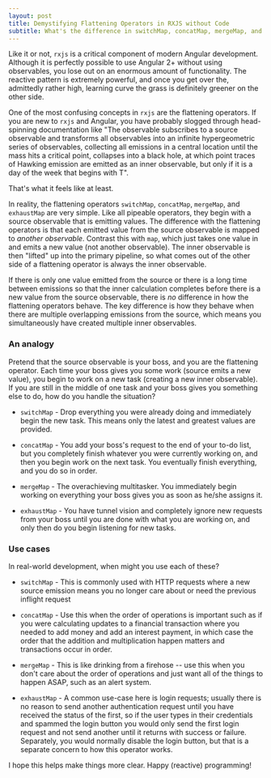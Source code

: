 ```yaml
---
layout: post
title: Demystifying Flattening Operators in RXJS without Code
subtitle: What's the difference in switchMap, concatMap, mergeMap, and exhaustMap?
---
```


Like it or not, `rxjs` is a critical component of modern Angular development. Although it is perfectly possible to use Angular 2+ without using observables, you lose out on an enormous amount of functionality. The reactive pattern is extremely powerful, and once you get over the, admittedly rather high, learning curve the grass is definitely greener on the other side.

One of the most confusing concepts in `rxjs` are the flattening operators. If you are new to `rxjs` and Angular, you have probably slogged through head-spinning documentation like "The observable subscribes to a source observable and transforms all observables into an infinite hypergeometric series of observables, collecting all emissions in a central location until the mass hits a critical point, collapses into a black hole, at which point traces of Hawking emission are emitted as an inner observable, but only if it is a day of the week that begins with T".

That's what it feels like at least.

In reality, the flattening operators `switchMap`, `concatMap`, `mergeMap`, and `exhaustMap` are very simple. Like all pipeable operators, they begin with a source observable that is emitting values. The difference with the flattening operators is that each emitted value from the source observable is mapped to _another observable_. Contrast this with `map`, which just takes one value in and emits a new value (not another observable). The inner observable is then "lifted" up into the primary pipeline, so what comes out of the other side of a flattening operator is always the inner observable.

If there is only one value emitted from the source or there is a long time between emissions so that the inner calculation completes before there is a new value from the source observable, there is _no_ difference in how the flattening operators behave. The key difference is how they behave when there are multiple overlapping emissions from the source, which means you simultaneously have created multiple inner observables.

### An analogy

Pretend that the source observable is your boss, and you are the flattening operator. Each time your boss gives you some work (source emits a new value), you begin to work on a new task (creating a new inner observable). If you are still in the middle of one task and your boss gives you something else to do, how do you handle the situation?

- `switchMap` - Drop everything you were already doing and immediately begin the new task. This means only the latest and greatest values are provided.

- `concatMap` - You add your boss's request to the end of your to-do list, but you completely finish whatever you were currently working on, and then you begin work on the next task. You eventually finish everything, and you do so in order.

- `mergeMap` - The overachieving multitasker. You immediately begin working on everything your boss gives you as soon as he/she assigns it.

- `exhaustMap` - You have tunnel vision and completely ignore new requests from your boss until you are done with what you are working on, and only then do you begin listening for new tasks.

### Use cases

In real-world development, when might you use each of these?

- `switchMap` - This is commonly used with HTTP requests where a new source emission means you no longer care about or need the previous inflight request

- `concatMap` - Use this when the order of operations is important such as if you were calculating updates to a financial transaction where you needed to add money and add an interest payment, in which case the order that the addition and multiplication happen matters and transactions occur in order.

- `mergeMap` - This is like drinking from a firehose -- use this when you don't care about the order of operations and just want all of the things to happen ASAP, such as an alert system.

- `exhaustMap` - A common use-case here is login requests; usually there is no reason to send another authentication request until you have received the status of the first, so if the user types in their credentials and spammed the login button you would only send the first login request and not send another until it returns with success or failure. Separately, you would normally disable the login button, but that is a separate concern to how this operator works.

I hope this helps make things more clear. Happy (reactive) programming!
